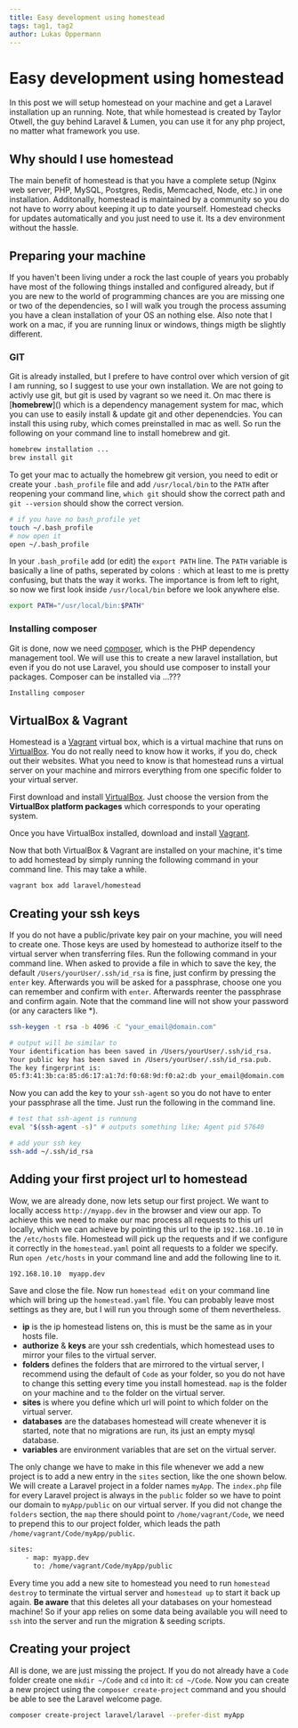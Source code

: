 ```yaml
---
title: Easy development using homestead
tags: tag1, tag2
author: Lukas Oppermann
---
```

# Easy development using homestead

In this post we will setup homestead on your machine and get a Laravel installation up an running. Note, that while homestead is created by Taylor Otwell, the guy behind Laravel & Lumen, you can use it for any php project, no matter what framework you use.

## Why should I use homestead
The main benefit of homestead is that you have a complete setup (Nginx web server, PHP, MySQL, Postgres, Redis, Memcached, Node, etc.) in one installation. Additonally, homestead is maintained by a community so you do not have to worry about keeping it up to date yourself. Homestead checks for updates automatically and you just need to use it. Its a dev environment without the hassle.

## Preparing your machine

If you haven't been living under a rock the last couple of years you probably have most of the following things installed and configured already, but if you are new to the world of programming chances are you are missing one or two of the dependencies, so I will walk you trough the process assuming you have a clean installation of your OS an nothing else. Also note that I work on a mac, if you are running linux or windows, things migth be slightly different.

### GIT
Git is already installed, but I prefere to have control over which version of git I am running, so I suggest to use your own installation. We are not going to activly use git, but git is used by vagrant so we need it. On mac there is [**homebrew**\]() which is a dependency management system for mac, which you can use to easily install & update git and other depenendcies. You can install this using ruby, which comes preinstalled in mac as well. So run the following on your command line to install homebrew and git.

```bash
homebrew installation ...
brew install git
```

To get your mac to actually the homebrew git version, you need to edit or create your `.bash_profile` file and add `/usr/local/bin` to the `PATH` after reopening your command line, `which git` should show the correct path and `git --version` should show the correct version.

```bash
# if you have no bash_profile yet
touch ~/.bash_profile
# now open it
open ~/.bash_profile
```

In your `.bash_profile` add (or edit) the `export PATH` line. The `PATH` variable is basically a line of paths, seperated by colons `:` which at least to me is pretty confusing, but thats the way it works. The importance is from left to right, so now we first look inside `/usr/local/bin` before we look anywhere else.

```bash
export PATH="/usr/local/bin:$PATH"
```

### Installing composer
Git is done, now we need [composer](http://www.getcomposer.org), which is the PHP dependency management tool. We will use this to create a new laravel installation, but even if you do not use Laravel, you should use composer to install your packages. Composer can be installed via ...???

```bash
Installing composer
```

## VirtualBox & Vagrant
Homestead is a [Vagrant](https://www.vagrantup.com/downloads.html) virtual box, which is a virtual machine that runs on [VirtualBox](https://www.virtualbox.org/wiki/Downloads). You do not really need to know how it works, if you do, check out their websites. What you need to know is that homestead runs a virtual server on your machine and mirrors everything from one specific folder to your virtual server.

First download and install [VirtualBox](https://www.virtualbox.org/wiki/Downloads). Just choose the version from the **VirtualBox platform packages** which corresponds to your operating system.

Once you have VirtualBox installed, download and install [Vagrant](https://www.vagrantup.com/downloads.html).

Now that both VirtualBox & Vagrant are installed on your machine, it's time to add homestead by simply running the following command in your command line. This may take a while.

```bash
vagrant box add laravel/homestead
```

## Creating your ssh keys
If you do not have a public/private key pair on your machine, you will need to create one. Those keys are used by homestead to authorize itself to the virtual server when transferring files. Run the following command in your command line. When asked to provide a file in which to save the key, the default `/Users/yourUser/.ssh/id_rsa` is fine, just confirm by pressing the `enter` key. Afterwards you will be asked for a passphrase, choose one you can remember and confirm with `enter`. Afterwards reenter the passphrase and confirm again. Note that the command line will not show your password (or any caracters like \*).

```bash
ssh-keygen -t rsa -b 4096 -C "your_email@domain.com"

# output will be similar to
Your identification has been saved in /Users/yourUser/.ssh/id_rsa.
Your public key has been saved in /Users/yourUser/.ssh/id_rsa.pub.
The key fingerprint is:
05:f3:41:3b:ca:85:d6:17:a1:7d:f0:68:9d:f0:a2:db your_email@domain.com
```

Now you can add the key to your `ssh-agent` so you do not have to enter your passphrase all the time. Just run the following in the command line.

```bash
# test that ssh-agent is runnung
eval "$(ssh-agent -s)" # outputs something like; Agent pid 57640

# add your ssh key
ssh-add ~/.ssh/id_rsa
```

## Adding your first project url to homestead
Wow, we are already done, now lets setup our first project. We want to locally access `http://myapp.dev` in the browser and view our app. To achieve this we need to make our mac process all requests to this url locally, which we can achieve by pointing this url to the ip `192.168.10.10` in the `/etc/hosts` file. Homestead will pick up the requests and if we configure it correctly in the `homestead.yaml` point all requests to a folder we specify. Run `open /etc/hosts` in your command line and add the following line to it.

```bash
192.168.10.10  myapp.dev
```

Save and close the file. Now run `homestead edit` on your command line which will bring up the `homestead.yaml` file. You can probably leave most settings as they are, but I will run you through some of them nevertheless.

- **ip** is the ip homestead listens on, this is must be the same as in your hosts file.
- **authorize** & **keys** are your ssh credentials, which homestead uses to mirror your files to the virtual server.
- **folders** defines the folders that are mirrored to the virtual server, I recommend using the default of `Code` as your folder, so you do not have to change this setting every time you install homestead. `map` is the folder on your machine and `to` the folder on the virtual server.
- **sites** is where you define which url will point to which folder on the virtual server.
- **databases** are the databases homestead will create whenever it is started, note that no migrations are run, its just an empty mysql database.
- **variables** are environment variables that are set on the virtual server.

The only change we have to make in this file whenever we add a new project is to add a new entry in the `sites` section, like the one shown below. We will create a Laravel project in a folder names `myApp`. The `index.php` file for every Laravel project is always in the `public` folder so we have to point our domain to `myApp/public` on our virtual server. If you did not change the `folders` section, the `map` there should point to `/home/vagrant/Code`, we need to prepend this to our project folder, which leads the path `/home/vagrant/Code/myApp/public`.

```bash
sites:
    - map: myapp.dev
      to: /home/vagrant/Code/myApp/public
```

Every time you add a new site to homestead you need to run `homestead destroy` to terminate the virtual server and `homestead up` to start it back up again. **Be aware** that this deletes all your databases on your homestead machine! So if your app relies on some data being available you will need to `ssh` into the server and run the migration & seeding scripts.

## Creating your project

All is done, we are just missing the project. If you do not already have a `Code` folder create one `mkdir ~/Code` and `cd` into it: `cd ~/Code`. Now you can create a new project using the `composer create-project` command and you should be able to see the Laravel welcome page.

```bash
composer create-project laravel/laravel --prefer-dist myApp
```
